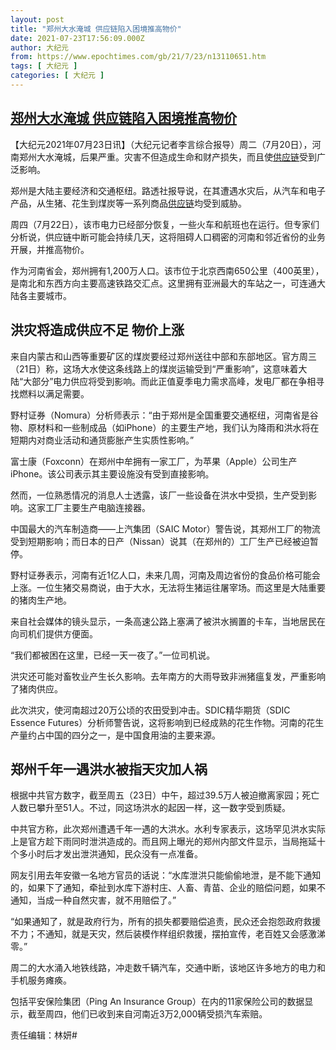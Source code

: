 ```yaml
---
layout: post
title: "郑州大水淹城 供应链陷入困境推高物价"
date: 2021-07-23T17:56:09.000Z
author: 大纪元
from: https://www.epochtimes.com/gb/21/7/23/n13110651.htm
tags: [ 大纪元 ]
categories: [ 大纪元 ]
---
```

<!--1627062969000-->
[郑州大水淹城 供应链陷入困境推高物价](https://www.epochtimes.com/gb/21/7/23/n13110651.htm)
------

<div>
<p>【大纪元2021年07月23日讯】（大纪元记者李言综合报导）周二（7月20日），河南郑州大水淹城，后果严重。灾害不但造成生命和财产损失，而且使<a href="https://www.epochtimes.com/gb/tag/%E4%BE%9B%E5%BA%94%E9%93%BE.html">供应链</a>受到广泛影响。</p><p>郑州是大陆主要经济和交通枢纽。路透社报导说，在其遭遇水灾后，从汽车和电子产品，从生猪、花生到煤炭等一系列商品<a href="https://www.epochtimes.com/gb/tag/%E4%BE%9B%E5%BA%94%E9%93%BE.html">供应链</a>均受到威胁。</p><p>周四（7月22日），该市电力已经部分恢复，一些火车和航班也在运行。但专家们分析说，供应链中断可能会持续几天，这将阻碍人口稠密的河南和邻近省份的业务开展，并推高物价。</p><p>作为河南省会，郑州拥有1,200万人口。该市位于北京西南650公里（400英里），是南北和东西方向主要高速铁路交汇点。这里拥有亚洲最大的车站之一，可连通大陆各主要城市。</p><h2>洪灾将造成供应不足 物价上涨</h2><p>来自内蒙古和山西等重要矿区的煤炭要经过郑州送往中部和东部地区。官方周三（21日）称，这场大水使这条线路上的煤炭运输受到“严重影响”，这意味着大陆“大部分”电力供应将受到影响。而此正值夏季电力需求高峰，发电厂都在争相寻找燃料以满足需要。</p><p>野村证券（Nomura）分析师表示：“由于郑州是全国重要交通枢纽，河南省是谷物、原材料和一些制成品（如iPhone）的主要生产地，我们认为降雨和洪水将在短期内对商业活动和通货膨胀产生实质性影响。”</p><p>富士康（Foxconn）在郑州中牟拥有一家工厂，为苹果（Apple）公司生产iPhone。该公司表示其主要设施没有受到直接影响。</p><p>然而，一位熟悉情况的消息人士透露，该厂一些设备在洪水中受损，生产受到影响。这家工厂主要生产电脑连接器。</p><p>中国最大的汽车制造商——上汽集团（SAIC Motor）警告说，其郑州工厂的物流受到短期影响；而日本的日产（Nissan）说其（在郑州的）工厂生产已经被迫暂停。</p><p>野村证券表示，河南有近1亿人口，未来几周，河南及周边省份的食品价格可能会上涨。一位生猪交易商说，由于大水，无法将生猪运往屠宰场。而这里是大陆重要的猪肉生产地。</p><p>来自社会媒体的镜头显示，一条高速公路上塞满了被洪水搁置的卡车，当地居民在向司机们提供方便面。</p><p>“我们都被困在这里，已经一天一夜了。”一位司机说。</p><p>洪灾还可能对畜牧业产生长久影响。去年南方的大雨导致非洲猪瘟复发，严重影响了猪肉供应。</p><p>此次洪灾，使河南超过20万公顷的农田受到冲击。SDIC精华期货（SDIC Essence Futures）分析师警告说，这将影响到已经成熟的花生作物。河南的花生产量约占中国的四分之一，是中国食用油的主要来源。</p><h2>郑州千年一遇洪水被指天灾加人祸</h2><p>根据中共官方数字，截至周五（23日）中午，超过39.5万人被迫撤离家园；死亡人数已攀升至51人。不过，同这场洪水的起因一样，这一数字受到质疑。</p><p>中共官方称，此次郑州遭遇千年一遇的大洪水。水利专家表示，这场罕见洪水实际上是官方趁下雨同时泄洪造成的。而且网上曝光的郑州内部文件显示，当局拖延十个多小时后才发出泄洪通知，民众没有一点准备。</p><p>网友引用去年安徽一名地方官员的话说：“水库泄洪只能偷偷地泄，是不能下通知的，如果下了通知，牵扯到水库下游村庄、人畜、青苗、企业的赔偿问题，如果不通知，当成一种自然灾害，就不用赔偿了。”</p><p>“如果通知了，就是政府行为，所有的损失都要赔偿追责，民众还会抱怨政府救援不力；不通知，就是天灾，然后装模作样组织救援，摆拍宣传，老百姓又会感激涕零。”</p><p>周二的大水涌入地铁线路，冲走数千辆汽车，交通中断，该地区许多地方的电力和手机服务瘫痪。</p><p>包括平安保险集团（Ping An Insurance Group）在内的11家保险公司的数据显示，截至周四，他们已收到来自河南近3万2,000辆受损汽车索赔。</p><p>责任编辑：林妍#</p>
</div>
